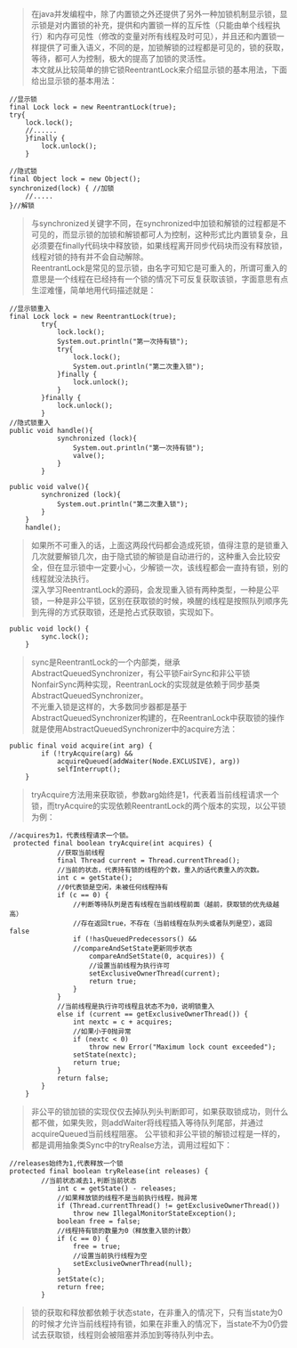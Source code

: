 >在java并发编程中，除了内置锁之外还提供了另外一种加锁机制显示锁，显示锁是对内置锁的补充，提供和内置锁一样的互斥性（只能由单个线程执行）和内存可见性（修改的变量对所有线程及时可见），并且还和内置锁一样提供了可重入语义，不同的是，加锁解锁的过程都是可见的，锁的获取，等待，都可人为控制，极大的提高了加锁的灵活性。  
>本文就从比较简单的排它锁ReentrantLock来介绍显示锁的基本用法，下面给出显示锁的基本用法：
```
//显示锁
final Lock lock = new ReentrantLock(true);
try{
    lock.lock();
    //......
    }finally {
        lock.unlock();
    }
    
//隐式锁
final Object lock = new Object();
synchronized(lock) { //加锁
    //.....
}//解锁
```
>与synchronized关键字不同，在synchronized中加锁和解锁的过程都是不可见的，而显示锁的加锁和解锁都可人为控制，这种形式比内置锁复杂，且必须要在finally代码块中释放锁，如果线程离开同步代码块而没有释放锁，线程对锁的持有并不会自动解除。  
>ReentrantLock是常见的显示锁，由名字可知它是可重入的，所谓可重入的意思是一个线程在已经持有一个锁的情况下可反复获取该锁，字面意思有点生涩难懂，简单地用代码描述就是：
```
//显示锁重入
final Lock lock = new ReentrantLock(true);
        try{
            lock.lock();
            System.out.println("第一次持有锁");
            try{
                lock.lock();
                System.out.println("第二次重入锁");
            }finally {
                lock.unlock();
            }
        }finally {
            lock.unlock();
        }
//隐式锁重入
public void handle(){
            synchronized (lock){
                System.out.println("第一次持有锁");
                valve();
            }
        }

public void valve(){
        synchronized (lock){
            System.out.println("第二次重入锁");
        }
    }
    handle();
```
>如果所不可重入的话，上面这两段代码都会造成死锁，值得注意的是锁重入几次就要解锁几次，由于隐式锁的解锁是自动进行的，这种重入会比较安全，但在显示锁中一定要小心，少解锁一次，该线程都会一直持有锁，别的线程就没法执行。  
>深入学习ReentrantLock的源码，会发现重入锁有两种类型，一种是公平锁，一种是非公平锁，区别在获取锁的时候，唤醒的线程是按照队列顺序先到先得的方式获取锁，还是抢占式获取锁，实现如下。
```
public void lock() {
        sync.lock();
    }
```
>sync是ReentrantLock的一个内部类，继承AbstractQueuedSynchronizer，有公平锁FairSync和非公平锁NonfairSync两种实现，ReentranLock的实现就是依赖于同步基类AbstractQueuedSynchronizer。  
>不光重入锁是这样的，大多数同步器都是基于AbstractQueuedSynchronizer构建的，在ReentranLock中获取锁的操作就是使用AbstractQueuedSynchronizer中的acquire方法：
```
public final void acquire(int arg) {
        if (!tryAcquire(arg) &&
            acquireQueued(addWaiter(Node.EXCLUSIVE), arg))
            selfInterrupt();
    }
```
>tryAcquire方法用来获取锁，参数arg始终是1，代表着当前线程请求一个锁，而tryAcquire的实现依赖ReentrantLock的两个版本的实现，以公平锁为例：
```
//acquires为1，代表线程请求一个锁。
 protected final boolean tryAcquire(int acquires) {
            //获取当前线程
            final Thread current = Thread.currentThread();
            //当前的状态，代表持有锁的线程的个数，重入的话代表重入的次数。
            int c = getState();
            //0代表锁是空闲，未被任何线程持有
            if (c == 0) {
                //判断等待队列是否有线程在当前线程前面（越前，获取锁的优先级越高）
                //存在返回true，不存在（当前线程在队列头或者队列是空），返回false
                if (!hasQueuedPredecessors() &&
                //compareAndSetState更新同步状态
                    compareAndSetState(0, acquires)) {
                    //设置当前线程为执行许可
                    setExclusiveOwnerThread(current);
                    return true;
                }
            }
            //当前线程是执行许可线程且状态不为0，说明锁重入
            else if (current == getExclusiveOwnerThread()) {
                int nextc = c + acquires;
                //如果小于0抛异常
                if (nextc < 0)
                    throw new Error("Maximum lock count exceeded");
                setState(nextc);
                return true;
            }
            return false;
        }
    }
```

>非公平的锁加锁的实现仅仅去掉队列头判断即可，如果获取锁成功，则什么都不做，如果失败，则addWaiter将线程插入等待队列尾部，并通过acquireQueued当前线程阻塞。
>公平锁和非公平锁的解锁过程是一样的，都是调用抽象类Sync中的tryRealse方法，调用过程如下：
```
//releases始终为1,代表释放一个锁
protected final boolean tryRelease(int releases) {
        //当前状态减去1,判断当前状态
            int c = getState() - releases;
            //如果释放锁的线程不是当前执行线程，抛异常
            if (Thread.currentThread() != getExclusiveOwnerThread())
                throw new IllegalMonitorStateException();
            boolean free = false;
            //线程持有锁的数量为0（释放重入锁的计数）
            if (c == 0) {
                free = true;
                //设置当前执行线程为空
                setExclusiveOwnerThread(null);
            }
            setState(c);
            return free;
        }
```
>锁的获取和释放都依赖于状态state，在非重入的情况下，只有当state为0的时候才允许当前线程持有锁，如果在非重入的情况下，当state不为0仍尝试去获取锁，线程则会被阻塞并添加到等待队列中去。